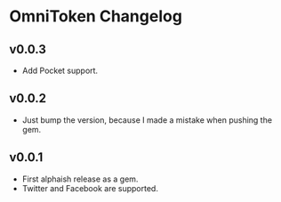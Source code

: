 # OmniToken Changelog

## v0.0.3
* Add Pocket support.

## v0.0.2
* Just bump the version, because I made a mistake when pushing the gem.

## v0.0.1
* First alphaish release as a gem.
* Twitter and Facebook are supported.
